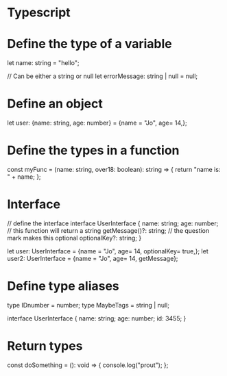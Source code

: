 # Typescript

# Define the type of a variable

let name: string = "hello";

// Can be either a string or null
let errorMessage: string | null = null;

# Define an object
let user: {name: string, age: number} =  {name = "Jo", age= 14,};

# Define the types in a function
const myFunc = (name: string, over18: boolean): string => {
return "name is: " + name;
};

# Interface
// define the interface
interface UserInterface {
name: string;
age: number;
// this function will return a string
getMessage()?: string;
// the question mark makes this optional
optionalKey?: string;
}

let user: UserInterface =  {name = "Jo", age= 14, optionalKey= true,};
let user2: UserInterface =  {name = "Jo", age= 14, getMessage};



# Define type aliases
type IDnumber = number;
type MaybeTags = string | null;

interface UserInterface {
name: string;
age: number;
id: 3455;
}

# Return types
const doSomething = (): void => {
console.log("prout");
};
